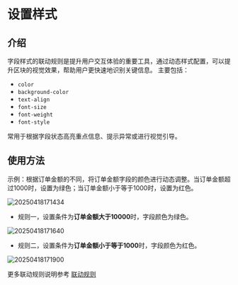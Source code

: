 # 设置样式

## 介绍
字段样式的联动规则是提升用户交互体验的重要工具，通过动态样式配置，可以提升区块的视觉效果，帮助用户更快速地识别关键信息。
主要包括：

- `color`
- `background-color`
- `text-align`
- `font-size`
- `font-weight`
- `font-style`

常用于根据字段状态高亮重点信息、提示异常或进行视觉引导。

## 使用方法

示例：根据订单金额的不同，将订单金额字段的颜色进行动态调整。当订单金额超过1000时，设置为绿色；当订单金额小于等于1000时，设置为红色。

![20250418171434](https://static-docs.nocobase.com/20250418171434.png)

- 规则一，设置条件为**订单金额大于10000**时，字段颜色为绿色。

![20250418171640](https://static-docs.nocobase.com/20250418171640.png)

- 规则二，设置条件为**订单金额小于等于1000**时，字段颜色为红色。

![20250418171900](https://static-docs.nocobase.com/20250418171900.png)

更多联动规则说明参考 [联动规则](/handbook/ui/linkage-rule)
